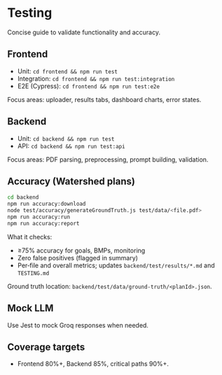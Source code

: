 # Testing

Concise guide to validate functionality and accuracy.

## Frontend
- Unit: `cd frontend && npm run test`
- Integration: `cd frontend && npm run test:integration`
- E2E (Cypress): `cd frontend && npm run test:e2e`

Focus areas: uploader, results tabs, dashboard charts, error states.

## Backend
- Unit: `cd backend && npm run test`
- API: `cd backend && npm run test:api`

Focus areas: PDF parsing, preprocessing, prompt building, validation.

## Accuracy (Watershed plans)
```bash
cd backend
npm run accuracy:download
node test/accuracy/generateGroundTruth.js test/data/<file.pdf>
npm run accuracy:run
npm run accuracy:report
```
What it checks:
- ≥75% accuracy for goals, BMPs, monitoring
- Zero false positives (flagged in summary)
- Per‑file and overall metrics; updates `backend/test/results/*.md` and `TESTING.md`

Ground truth location: `backend/test/data/ground-truth/<planId>.json`.

## Mock LLM
Use Jest to mock Groq responses when needed.

## Coverage targets
- Frontend 80%+, Backend 85%, critical paths 90%+.